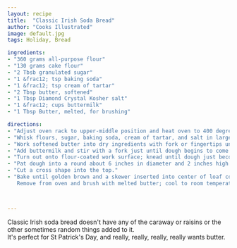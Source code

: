 ```yaml
---
layout: recipe
title:  "Classic Irish Soda Bread"
author: "Cooks Illustrated"
image: default.jpg
tags: Holiday, Bread

ingredients:
- "360 grams all-purpose flour"
- "130 grams cake flour"
- "2 Tbsb granulated sugar"
- "1 &frac12; tsp baking soda"
- "1 &frac12; tsp cream of tartar"
- "2 Tbsp butter, softened"
- "1 Tbsp Diamond Crystal Kosher salt"
- "1 &frac12; cups buttermilk"
- "1 Tbsp Butter, melted, for brushing"

directions:
- "Adjust oven rack to upper-middle position and heat oven to 400 degrees."
- "Whisk flours, sugar, baking soda, cream of tartar, and salt in large bowl."
- "Work softened butter into dry ingredients with fork or fingertips until texture resembles coarse crumbs."
- "Add buttermilk and stir with a fork just until dough begins to come together."
- "Turn out onto flour-coated work surface; knead until dough just becomes cohesive and bumpy, 12 to 14 turns. (Do not knead until dough is smooth, or bread will be tough.)"
- "Pat dough into a round about 6 inches in diameter and 2 inches high and place on greased or parchment-lined baking sheet or in cast-iron pot, if using. "
- "Cut a cross shape into the top."
- "Bake until golden brown and a skewer inserted into center of loaf comes out clean or internal temperature reaches 180 degrees, 40 to 45 minutes. 
   Remove from oven and brush with melted butter; cool to room temperature, 30 to 40 minutes."



---
```


Classic Irish soda bread doesn't have any of the caraway or raisins or the other sometimes random things added to it.  
It's perfect for St Patrick's Day, and really, really, really, really wants butter.
